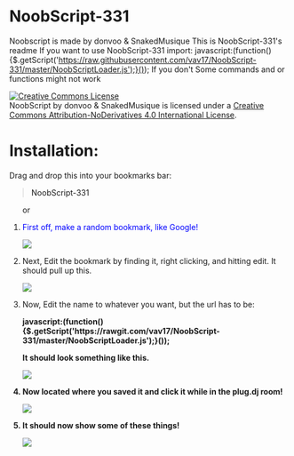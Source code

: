 # NoobScript-331
Noobscript is made by donvoo & SnakedMusique
This is NoobScript-331's readme
If you want to use NoobScript-331 import: 
javascript:(function(){$.getScript('https://raw.githubusercontent.com/vav17/NoobScript-331/master/NoobScriptLoader.js');}());
If you don't Some commands and or functions might not work

<a rel="license" href="http://creativecommons.org/licenses/by-nd/4.0/"><img alt="Creative Commons License" style="border-width:0" src="https://i.creativecommons.org/l/by-nd/4.0/88x31.png" /></a><br /><span xmlns:dct="http://purl.org/dc/terms/" href="http://purl.org/dc/dcmitype/Text" property="dct:title" rel="dct:type">NoobScript</span> by <span xmlns:cc="http://creativecommons.org/ns#" property="cc:attributionName">donvoo & SnakedMusique</span> is licensed under a <a rel="license" href="http://creativecommons.org/licenses/by-nd/4.0/">Creative Commons Attribution-NoDerivatives 4.0 International License</a>.



<h1 style="font-size=50px">Installation:</h1>

<p>Drag and drop this into your bookmarks bar:</p>
<blockquote>
<a style="display: inline-block; text-decoration: none" href='javascript:(function(){$.getScript('https://rawgit.com/vav17/NoobScript-331/master/NoobScriptLoader.js');}());'>NoobScript-331</a>
</blockquote>


<ol>
<p> or </p>
</ol>

<ol>
<li>
<p style="color:blue">First off, make a random bookmark, like Google!</p>
<img src="http://i.imgur.com/TJH6how.png"/>
</li>

<li>
<p>Next, Edit the bookmark by finding it, right clicking, and hitting edit. It should pull up this.</p>
<img src="http://i.imgur.com/jj6qreF.png"/>
</li>

<li>
<p>Now, Edit the name to whatever you want, but the url has to be:</p>
<p><b>javascript:(function(){$.getScript('https://rawgit.com/vav17/NoobScript-331/master/NoobScriptLoader.js');}());<b></p>
<p>It should look something like this.</p>
<img src="http://i.imgur.com/GcWGRjm.png"/>
</li>


<li>
<p>Now located where you saved it and click it while in the plug.dj room!</p>
<img src="http://i.imgur.com/vF1IvNE.jpg"/>
</li>

<li>
<p>It should now show some of these things!</p>
<img src="http://i.imgur.com/w6dfZR3.jpg"/>
</li>
</ol>
